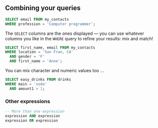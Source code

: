 ## Combining your queries

```sql
SELECT email FROM my_contacts
WHERE profession = 'Computer programmer';
```

The `SELECT` columns are the ones displayed — you can use whatever columns you like in the `WHERE` query to refine your results: mix and match!

```sql
SELECT first_name, email FROM my_contacts
WHERE location = 'San Fran, CA'
  AND gender = 'F'
  AND first_name = 'Anne';
```

You can mix character and numeric values too ...

```sql
SELECT easy_drinks FROM drinks
WHERE main = 'soda'
  AND amount1 > 1;
```


### Other expressions

```sql
-- More than one expression
expression AND expression
expression OR expression
```
